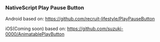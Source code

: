 ### NativeScript Play Pause Button


Android based on: https://github.com/recruit-lifestyle/PlayPauseButton

iOS(Coming soon) based on: https://github.com/suzuki-0000/AnimatablePlayButton

